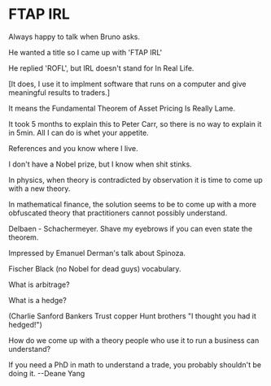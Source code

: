 # FTAP IRL

Always happy to talk when Bruno asks.

He wanted a title so I came up with 'FTAP IRL'

He replied 'ROFL', but IRL doesn't stand for In Real Life.

[It does, I use it to implment software that runs on a computer
and give meaningful results to traders.]

It means the Fundamental Theorem of Asset Pricing Is Really Lame.

It took 5 months to explain this to Peter Carr, so there is no way to
explain it in 5min. All I can do is whet your appetite.

References and you know where I live.

I don't have a Nobel prize, but I know when shit stinks.

In physics, when theory is contradicted by observation it is time to
come up with a new theory.

In mathematical finance, the solution seems to be to come up with
a more obfuscated theory that practitioners cannot possibly understand.

Delbaen - Schachermeyer. Shave my eyebrows if you can even state the theorem.

Impressed by Emanuel Derman's talk about Spinoza.

Fischer Black (no Nobel for dead guys) vocabulary.

What is arbitrage?

What is a hedge?

(Charlie Sanford Bankers Trust copper Hunt brothers
"I thought you had it hedged!")

How do we come up with a theory people who use it to run a business
can understand?

If you need a PhD in math to understand a trade, you probably
shouldn't be doing it. --Deane Yang
